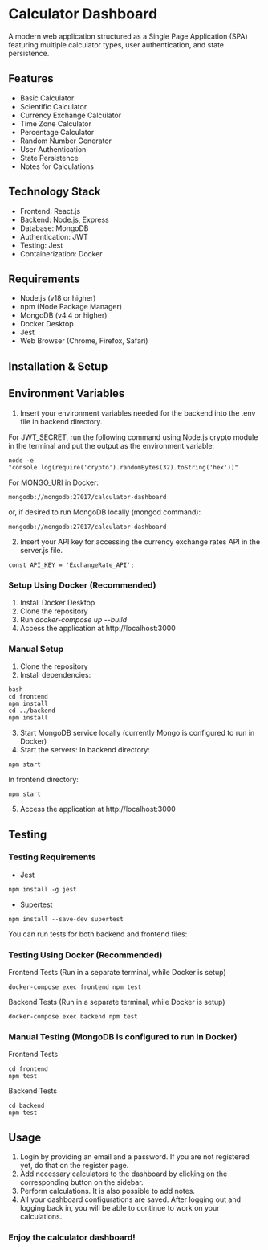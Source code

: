 # Calculator Dashboard

A modern web application structured as a Single Page Application (SPA) featuring multiple calculator types, user authentication, and state persistence.

## Features
- Basic Calculator
- Scientific Calculator
- Currency Exchange Calculator
- Time Zone Calculator
- Percentage Calculator
- Random Number Generator
- User Authentication
- State Persistence
- Notes for Calculations

## Technology Stack
- Frontend: React.js
- Backend: Node.js, Express
- Database: MongoDB
- Authentication: JWT
- Testing: Jest
- Containerization: Docker

## Requirements
- Node.js (v18 or higher)
- npm (Node Package Manager)
- MongoDB (v4.4 or higher)
- Docker Desktop
- Jest
- Web Browser (Chrome, Firefox, Safari)

## Installation & Setup

## Environment Variables

1. Insert your environment variables needed for the backend into the .env file in backend directory.
   
For JWT_SECRET, run the following command using Node.js crypto module in the terminal and put the output as the environment variable:
```
node -e "console.log(require('crypto').randomBytes(32).toString('hex'))"
```

For MONGO_URI in Docker:
```
mongodb://mongodb:27017/calculator-dashboard
```
or, if desired to run MongoDB locally (mongod command):
```
mongodb://mongodb:27017/calculator-dashboard
```
2. Insert your API key for accessing the currency exchange rates API in the server.js file.
```
const API_KEY = 'ExchangeRate_API';
```

### Setup Using Docker (Recommended)
1. Install Docker Desktop
2. Clone the repository
3. Run *docker-compose up --build*
4. Access the application at http://localhost:3000

### Manual Setup
1. Clone the repository
2. Install dependencies:
```
bash 
cd frontend
npm install
cd ../backend
npm install
```
 
3. Start MongoDB service locally (currently Mongo is configured to run in Docker)
4. Start the servers:
In backend directory:
```
npm start
```
In frontend directory:
```
npm start
```
5. Access the application at http://localhost:3000

## Testing

### Testing Requirements
- Jest
```
npm install -g jest
```
- Supertest
```
npm install --save-dev supertest
```

You can run tests for both backend and frontend files:

### Testing Using Docker (Recommended)

Frontend Tests (Run in a separate terminal, while Docker is setup)
```
docker-compose exec frontend npm test
```

Backend Tests (Run in a separate terminal, while Docker is setup)
```
docker-compose exec backend npm test
```
### Manual Testing (MongoDB is configured to run in Docker)

Frontend Tests
```
cd frontend
npm test
```

Backend Tests
```
cd backend
npm test
```

## Usage

1. Login by providing an email and a password. If you are not registered yet, do that on the register page.
2. Add necessary calculators to the dashboard by clicking on the corresponding button on the sidebar.
3. Perform calculations. It is also possible to add notes.
4. All your dashboard configurations are saved. After logging out and logging back in, you will be able to continue to work on your calculations.

### Enjoy the calculator dashboard!


